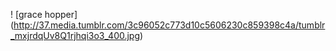 ! [grace hopper] (http://37.media.tumblr.com/3c96052c773d10c5606230c859398c4a/tumblr_mxjrdqUv8Q1rjhqi3o3_400.jpg)
